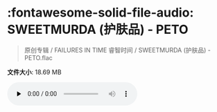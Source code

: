 # :fontawesome-solid-file-audio: SWEETMURDA (护肤品) - PETO

> 原创专辑 / FAILURES IN TIME 睿智时间 / SWEETMURDA (护肤品) - PETO.flac

**文件大小**: 18.69 MB

<audio preload="none" controls><source src="https://file.hsyhx.top/原创专辑/FAILURES_IN_TIME_睿智时间/SWEETMURDA (护肤品) - PETO.flac" type="audio/mpeg">您的浏览器不支持此音频格式</audio>